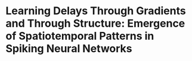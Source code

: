 # Learning Delays Through Gradients and Through Structure: Emergence of Spatiotemporal Patterns in Spiking Neural Networks
